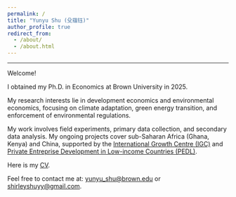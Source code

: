 ```yaml
---
permalink: /
title: "Yunyu Shu (殳蕴钰)"
author_profile: true
redirect_from: 
  - /about/
  - /about.html
---
```


------
Welcome!

I obtained my Ph.D. in Economics at Brown University in 2025.

My research interests lie in development economics and environmental economics, focusing on climate adaptation, green energy transition, and enforcement of environmental regulations. 

My work involves field experiments, primary data collection, and secondary data analysis. My ongoing projects cover sub-Saharan Africa (Ghana, Kenya) and China, supported by the [International Growth Centre (IGC)](https://www.theigc.org/) and [Private Entreprise Development in Low-income Countries (PEDL)](https://pedl.cepr.org/).

Here is my [CV](https://shirleyshu0503.github.io/files/CV_YunyuShu.pdf).

Feel free to contact me at: [yunyu_shu@brown.edu](mailto:yunyu_shu@brown.edu) or [shirleyshuyy@gmail.com](mailto:shirleyshuyy@gmail.com).
